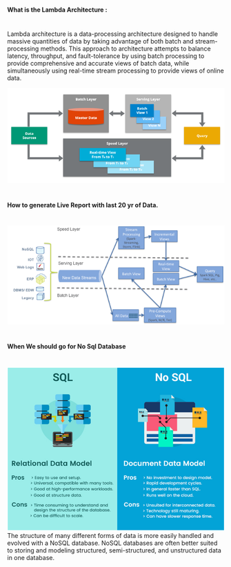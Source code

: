 
#
#### What is the Lambda Architecture : 
# 

Lambda architecture is a data-processing architecture designed to handle massive quantities of data by taking advantage of both batch and stream-processing methods. 
This approach to architecture attempts to balance latency, throughput, and fault-tolerance by using batch processing to provide comprehensive and accurate views 
of batch data, while simultaneously using real-time stream processing to provide views of online data.

![Lambda Architecture](../images/19_Lambda.png)

#
#### How to generate Live Report with last 20 yr of Data.
# 
![process-large-data](../images/process-large-data.png)


#
#### When We should go for No Sql Database
#
![sql-nosql](../images/SQL-NOSQL.png)
The structure of many different forms of data is more easily handled and evolved with a NoSQL database. 
NoSQL databases are often better suited to storing and modeling structured, semi-structured, 
and unstructured data in one database.